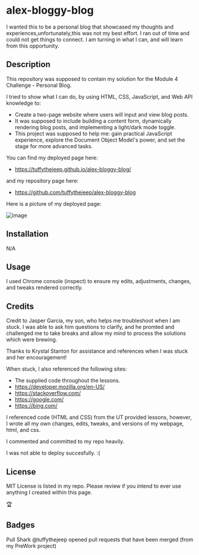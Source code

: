 # alex-bloggy-blog
I wanted this to be a personal blog that showcased my thoughts and experiences,unfortunately,this was not my best effort. I ran out of time and could not get things to connect.
I am turning in what I can, and will learn from this opportunity.

## Description

This repository was supposed to contain my solution for the Module 4 Challenge - Personal Blog.

I tried to show what I can do, by using HTML, CSS, JavaScript, and Web API knowledge to:

- Create a two-page website where users will input and view blog posts.
- It was supposed to include building a content form, dynamically rendering blog posts, and implementing a light/dark mode toggle.
- This project was supposed to help me: gain practical JavaScript experience, explore the Document Object Model's power, and set the stage for more advanced tasks.


You can find my deployed page here:

- <https://tuffythejeep.github.io/alex-bloggy-blog/>

and my repository page here:
- <https://github.com/tuffythejeep/alex-bloggy-blog>

Here is a picture of my deployed page:

![image](https://github.com/tuffythejeep/alex-bloggy-blog/assets/167649421/1c9bf06a-521c-43c0-ac51-c6ed4c406bce)



## Installation

N/A

## Usage

I used Chrome console (inspect) to ensure my edits, adjustments, changes, and tweaks rendered correctly.

## Credits

Credit to Jasper Garcia, my son, who helps me troubleshoot when I am stuck. I was able to ask him questions to clarify, and he promted and challenged me to take breaks and allow my mind to process the solutions which were brewing.

Thanks to Krystal Stanton for assistance and references when I was stuck and her encouragement!

When stuck, I also referenced the following sites:

- The supplied code throughout the lessons.
- <https://developer.mozilla.org/en-US/>
- <https://stackoverflow.com/>
- <https://google.com/>
- <https://bing.com/>


I referenced code (HTML and CSS) from the UT provided lessons, however, I wrote all my own changes, edits, tweaks, and versions of my webpage, html, and css.

I commented and committed to my repo heavily.

I was not able to deploy succesfully. :(

## License

MIT License is listed in my repo. Please review if you intend to ever use anything I created within this page.

🏆

## Badges

Pull Shark
@tuffythejeep opened pull requests that have been merged (from my PreWork project)
